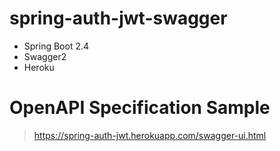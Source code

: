 # spring-auth-jwt-swagger
- Spring Boot 2.4
- Swagger2
- Heroku


# OpenAPI Specification Sample
>https://spring-auth-jwt.herokuapp.com/swagger-ui.html
